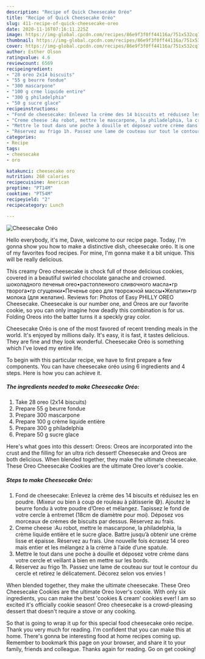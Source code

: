 ```yaml
---
description: "Recipe of Quick Cheesecake Oréo"
title: "Recipe of Quick Cheesecake Oréo"
slug: 411-recipe-of-quick-cheesecake-oreo
date: 2020-11-16T07:16:11.225Z
image: https://img-global.cpcdn.com/recipes/86e9f3f0ff44116a/751x532cq70/cheesecake-oreo-photo-principale-de-la-recette.jpg
thumbnail: https://img-global.cpcdn.com/recipes/86e9f3f0ff44116a/751x532cq70/cheesecake-oreo-photo-principale-de-la-recette.jpg
cover: https://img-global.cpcdn.com/recipes/86e9f3f0ff44116a/751x532cq70/cheesecake-oreo-photo-principale-de-la-recette.jpg
author: Esther Olson
ratingvalue: 4.6
reviewcount: 6569
recipeingredient:
- "28 oreo 2x14 biscuits"
- "55 g beurre fondue"
- "300 mascarpone"
- "100 g crme liquide entire"
- "300 g philadelphia"
- "50 g sucre glace"
recipeinstructions:
- "Fond de cheesecake: Enlevez la crème des 14 biscuits et réduisez les en poudre. (Mixeur ou bien à coup de rouleau à pâtisserie 😅). Ajoutez le beurre fondu à votre poudre d’Oreo et mélangez. Tapissez le fond de votre cercle à entremet (18cm de diamètre pour moi). Déposez vos morceaux de crèmes de biscuits par dessus. Réservez au frais."
- "Creme cheese :Au robot, mettre le mascarpone, la philadelphia, la crème liquide entière et le sucre glace. Battre jusqu’à obtenir une crème lisse et épaisse. Réservez au frais. Une nouvelle fois écrasez 14 oreo mais entier et les mélangez à la crème à l’aide d’une spatule."
- "Mettre le tout dans une poche à douille et déposez votre crème dans votre cercle et veillant à bien en mettre sur les bords."
- "Réservez au frigo 1h. Passez une lame de couteau sur tout le contour du cercle et retirez le délicatement. Décorez selon vos envies !"
categories:
- Recipe
tags:
- cheesecake
- oro

katakunci: cheesecake oro 
nutrition: 268 calories
recipecuisine: American
preptime: "PT14M"
cooktime: "PT54M"
recipeyield: "2"
recipecategory: Lunch

---
```



![Cheesecake Oréo](https://img-global.cpcdn.com/recipes/86e9f3f0ff44116a/751x532cq70/cheesecake-oreo-photo-principale-de-la-recette.jpg)

Hello everybody, it's me, Dave, welcome to our recipe page. Today, I'm gonna show you how to make a distinctive dish, cheesecake oréo. It is one of my favorites food recipes. For mine, I'm gonna make it a bit unique. This will be really delicious.

This creamy Oreo cheesecake is chock full of those delicious cookies, covered in a beautiful swirled chocolate ganache and crowned. шоколадного печенья oreo•растопленного сливочного масла•гр творога•гр сгущенки•Печенье орео для творожной массы•Желатин•гр молока (для желатин). Reviews for: Photos of Easy PHILLY OREO Cheesecake. Cheesecake is our number one, and Oreos are our favorite cookie, so you can only imagine how deadly this combination is for us. Folding Oreos into the batter turns it a speckly gray color.

Cheesecake Oréo is one of the most favored of recent trending meals in the world. It's enjoyed by millions daily. It's easy, it is fast, it tastes delicious. They are fine and they look wonderful. Cheesecake Oréo is something which I've loved my entire life.


To begin with this particular recipe, we have to first prepare a few components. You can have cheesecake oréo using 6 ingredients and 4 steps. Here is how you can achieve it.

<!--inarticleads1-->

##### The ingredients needed to make Cheesecake Oréo:

1. Take 28 oreo (2x14 biscuits)
1. Prepare 55 g beurre fondue
1. Prepare 300 mascarpone
1. Prepare 100 g crème liquide entière
1. Prepare 300 g philadelphia
1. Prepare 50 g sucre glace


Here&#39;s what goes into this dessert: Oreos: Oreos are incorporated into the crust and the filling for an ultra rich dessert! Cheesecake and Oreos are both delicious. When blended together, they make the ultimate cheesecake. These Oreo Cheesecake Cookies are the ultimate Oreo lover&#39;s cookie. 

<!--inarticleads2-->

##### Steps to make Cheesecake Oréo:

1. Fond de cheesecake: Enlevez la crème des 14 biscuits et réduisez les en poudre. (Mixeur ou bien à coup de rouleau à pâtisserie 😅). Ajoutez le beurre fondu à votre poudre d’Oreo et mélangez. Tapissez le fond de votre cercle à entremet (18cm de diamètre pour moi). Déposez vos morceaux de crèmes de biscuits par dessus. Réservez au frais.
1. Creme cheese :Au robot, mettre le mascarpone, la philadelphia, la crème liquide entière et le sucre glace. Battre jusqu’à obtenir une crème lisse et épaisse. Réservez au frais. Une nouvelle fois écrasez 14 oreo mais entier et les mélangez à la crème à l’aide d’une spatule.
1. Mettre le tout dans une poche à douille et déposez votre crème dans votre cercle et veillant à bien en mettre sur les bords.
1. Réservez au frigo 1h. Passez une lame de couteau sur tout le contour du cercle et retirez le délicatement. Décorez selon vos envies !


When blended together, they make the ultimate cheesecake. These Oreo Cheesecake Cookies are the ultimate Oreo lover&#39;s cookie. With only six ingredients, you can make the best &#39;cookies &amp; cream&#39; cookies ever! I am so excited it&#39;s officially cookie season! Oreo cheesecake is a crowd-pleasing dessert that doesn&#39;t require a stove or any cooking. 

So that is going to wrap it up for this special food cheesecake oréo recipe. Thank you very much for reading. I'm confident that you can make this at home. There's gonna be interesting food at home recipes coming up. Remember to bookmark this page on your browser, and share it to your family, friends and colleague. Thanks again for reading. Go on get cooking!
